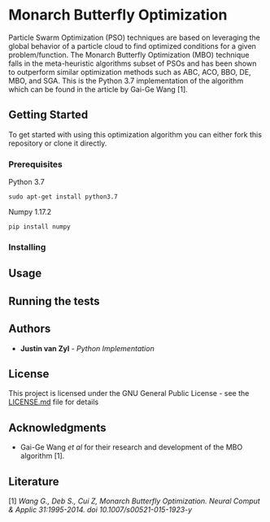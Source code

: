 # Monarch Butterfly Optimization

Particle Swarm Optimization (PSO) techniques are based on leveraging the global behavior of a particle cloud to find optimized conditions for a given problem/function. The Monarch Butterfly Optimization (MBO) technique falls in the meta-heuristic algorithms subset of PSOs and has been shown to outperform similar optimization methods such as ABC, ACO, BBO, DE, MBO, and SGA. This is the Python 3.7 implementation of the algorithm which can be found in the article by Gai-Ge Wang [1].



## Getting Started

To get started with using this optimization algorithm you can either fork this repository or clone it directly.

### Prerequisites

Python 3.7
```
sudo apt-get install python3.7
```
Numpy 1.17.2
```
pip install numpy
```

### Installing


## Usage


## Running the tests


## Authors

* **Justin van Zyl** - *Python Implementation*

## License

This project is licensed under the GNU General Public License - see the [LICENSE.md](LICENSE.md) file for details

## Acknowledgments

* Gai-Ge Wang *et al* for their research and development of the MBO algorithm [1].

## Literature

[1] *Wang G., Deb S., Cui Z, Monarch Butterfly Optimization. Neural Comput & Applic 31:1995-2014. doi 10.1007/s00521-015-1923-y*
